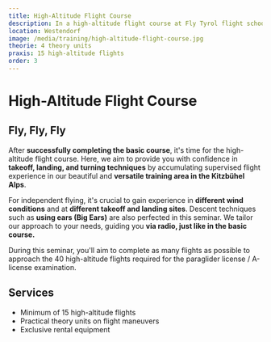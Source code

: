 ```yaml
---
title: High-Altitude Flight Course
description: In a high-altitude flight course at Fly Tyrol flight school, you'll learn under the guidance of absolute professionals, gaining confidence in takeoff, landing, and turning techniques. During this seminar, you'll complete as many flights as possible to approach the 40 high-altitude flights required for the A-license examination.
location: Westendorf
image: /media/training/high-altitude-flight-course.jpg
theorie: 4 theory units
praxis: 15 high-altitude flights
order: 3
---
```


# High-Altitude Flight Course

## Fly, Fly, Fly

After **successfully completing the basic course**, it's time for the high-altitude flight course. Here, we aim to provide you with confidence in **takeoff, landing, and turning techniques** by accumulating supervised flight experience in our beautiful and **versatile training area in the Kitzbühel Alps**.

For independent flying, it's crucial to gain experience in **different wind conditions** and at **different takeoff and landing sites**. Descent techniques such as **using ears (Big Ears)** are also perfected in this seminar. We tailor our approach to your needs, guiding you **via radio, just like in the basic course.**

During this seminar, you'll aim to complete as many flights as possible to approach the 40 high-altitude flights required for the paraglider license / A-license examination.

## Services

- Minimum of 15 high-altitude flights
- Practical theory units on flight maneuvers
- Exclusive rental equipment
